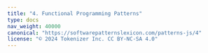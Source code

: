 ```yaml
---
title: "4. Functional Programming Patterns"
type: docs
nav_weight: 40000
canonical: "https://softwarepatternslexicon.com/patterns-js/4"
license: "© 2024 Tokenizer Inc. CC BY-NC-SA 4.0"
---
```

